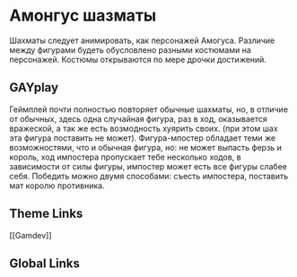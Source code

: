 # Амонгус шазматы 
Шахматы следует анимировать, как персонажей Амогуса. Различие между фигурами будеть обусловлено разными костюмами на персонажей. Костюмы открываются по мере дрочки достижений. 
## GAYplay
Геймплей почти полностью повторяет обычные шахматы, но, в отличие от обычных, здесь одна случайная фигура, раз в ход, оказывается вражеской, а так же есть возмодность хуярить своих. (при этом шах эта фигура поставить не может). Фигура-мпостер обладает теми же возможностями, что и обычная фигура, но: не может выпасть ферзь и король, ход импостера пропускает тебе несколько ходов, в зависимости от силы фигуры, импостер может есть все фигуры слабее себя. 
Победить можно двумя способами: съесть импостера, поставить мат королю противника.



## Theme Links 
[[Gamdev]]

## Global Links 

